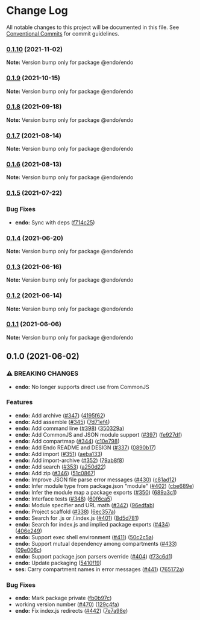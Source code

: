 # Change Log

All notable changes to this project will be documented in this file.
See [Conventional Commits](https://conventionalcommits.org) for commit guidelines.

### [0.1.10](https://github.com/endojs/endo/compare/@endo/endo@0.1.9...@endo/endo@0.1.10) (2021-11-02)

**Note:** Version bump only for package @endo/endo





### [0.1.9](https://github.com/endojs/endo/compare/@endo/endo@0.1.8...@endo/endo@0.1.9) (2021-10-15)

**Note:** Version bump only for package @endo/endo





### [0.1.8](https://github.com/endojs/endo/compare/@endo/endo@0.1.7...@endo/endo@0.1.8) (2021-09-18)

**Note:** Version bump only for package @endo/endo





### [0.1.7](https://github.com/endojs/endo/compare/@endo/endo@0.1.6...@endo/endo@0.1.7) (2021-08-14)

**Note:** Version bump only for package @endo/endo





### [0.1.6](https://github.com/endojs/endo/compare/@endo/endo@0.1.5...@endo/endo@0.1.6) (2021-08-13)

**Note:** Version bump only for package @endo/endo





### [0.1.5](https://github.com/endojs/endo/compare/@endo/endo@0.1.4...@endo/endo@0.1.5) (2021-07-22)


### Bug Fixes

* **endo:** Sync with deps ([f714c25](https://github.com/endojs/endo/commit/f714c25acebb1acf67de4e80ec5f9359f64b6c86))



### [0.1.4](https://github.com/endojs/endo/compare/@endo/endo@0.1.3...@endo/endo@0.1.4) (2021-06-20)

**Note:** Version bump only for package @endo/endo





### [0.1.3](https://github.com/endojs/endo/compare/@endo/endo@0.1.2...@endo/endo@0.1.3) (2021-06-16)

**Note:** Version bump only for package @endo/endo





### [0.1.2](https://github.com/endojs/endo/compare/@endo/endo@0.1.1...@endo/endo@0.1.2) (2021-06-14)

**Note:** Version bump only for package @endo/endo





### [0.1.1](https://github.com/endojs/endo/compare/@endo/endo@0.1.0...@endo/endo@0.1.1) (2021-06-06)

**Note:** Version bump only for package @endo/endo





## 0.1.0 (2021-06-02)


### ⚠ BREAKING CHANGES

* **endo:** No longer supports direct use from CommonJS

### Features

* **endo:** Add archive ([#347](https://github.com/endojs/endo/issues/347)) ([4195f62](https://github.com/endojs/endo/commit/4195f6205dd0dc3caaea5608bba3dfefe7d30335))
* **endo:** Add assemble ([#345](https://github.com/endojs/endo/issues/345)) ([7d71ef4](https://github.com/endojs/endo/commit/7d71ef491f359fcdded8a33889645c6d0a3b54c6))
* **endo:** Add command line ([#398](https://github.com/endojs/endo/issues/398)) ([350329a](https://github.com/endojs/endo/commit/350329ad3d0a205e9361410ccddb20914175f820))
* **endo:** Add CommonJS and JSON module support ([#397](https://github.com/endojs/endo/issues/397)) ([fe927df](https://github.com/endojs/endo/commit/fe927df5ed591e60810d8345fc6ba74f2f79527e))
* **endo:** Add compartmap ([#344](https://github.com/endojs/endo/issues/344)) ([c10e798](https://github.com/endojs/endo/commit/c10e798b1f858630e5ae46d43f89003d140ca413))
* **endo:** Add Endo README and DESIGN ([#337](https://github.com/endojs/endo/issues/337)) ([0890b17](https://github.com/endojs/endo/commit/0890b172b9b5fde284fd08e679259ab493c928e7))
* **endo:** Add import ([#351](https://github.com/endojs/endo/issues/351)) ([aeba133](https://github.com/endojs/endo/commit/aeba133e7d0c7293a109618eb0936da6950acd43))
* **endo:** Add import-archive ([#352](https://github.com/endojs/endo/issues/352)) ([79ab8f8](https://github.com/endojs/endo/commit/79ab8f83c4429fb761326ecfc00bdff1897b084b))
* **endo:** Add search ([#353](https://github.com/endojs/endo/issues/353)) ([a250d22](https://github.com/endojs/endo/commit/a250d22af298e70203a2de1e51837745a994b028))
* **endo:** Add zip ([#346](https://github.com/endojs/endo/issues/346)) ([51c0867](https://github.com/endojs/endo/commit/51c0867bb7d89c05dbeecf144ee23fb4d48947b9))
* **endo:** Improve JSON file parse error messages ([#430](https://github.com/endojs/endo/issues/430)) ([c81ad12](https://github.com/endojs/endo/commit/c81ad12d5e3e05466a41514d4907f592e18b3748))
* **endo:** Infer module type from package.json "module" ([#402](https://github.com/endojs/endo/issues/402)) ([cbe689e](https://github.com/endojs/endo/commit/cbe689e018b2786076d18c1883d75b00eb051fb4))
* **endo:** Infer the module map a package exports ([#350](https://github.com/endojs/endo/issues/350)) ([689a3c1](https://github.com/endojs/endo/commit/689a3c15dcd5f7712cfdb378fb354da854a94392))
* **endo:** Interface tests ([#348](https://github.com/endojs/endo/issues/348)) ([60f6ca5](https://github.com/endojs/endo/commit/60f6ca5fe483ea2d11b3f07ea7434cfa2cac165d))
* **endo:** Module specifier and URL math ([#342](https://github.com/endojs/endo/issues/342)) ([96edfab](https://github.com/endojs/endo/commit/96edfabc94b25e61245d0e92e7cafa1d3ebfa764))
* **endo:** Project scaffold ([#338](https://github.com/endojs/endo/issues/338)) ([6ec357a](https://github.com/endojs/endo/commit/6ec357a9779110ed52e10b9f0a2941282f937ac7))
* **endo:** Search for .js or /.index.js ([#401](https://github.com/endojs/endo/issues/401)) ([8d5d781](https://github.com/endojs/endo/commit/8d5d7819fa6b80141563dd43b21a9b15ddeb6b85))
* **endo:** Search for index.js and implied package exports ([#434](https://github.com/endojs/endo/issues/434)) ([406e249](https://github.com/endojs/endo/commit/406e24958007bac5de2100dbaa8d122720d979a4))
* **endo:** Support exec shell environment ([#411](https://github.com/endojs/endo/issues/411)) ([50c2c5a](https://github.com/endojs/endo/commit/50c2c5a390c39e2a4929c195ee4f3db7831efc0c))
* **endo:** Support mutual dependency among compartments ([#433](https://github.com/endojs/endo/issues/433)) ([09e006c](https://github.com/endojs/endo/commit/09e006c5413c8f9910887a46eac6f3ffad9f41d5))
* **endo:** Support package.json parsers override ([#404](https://github.com/endojs/endo/issues/404)) ([f73c6d1](https://github.com/endojs/endo/commit/f73c6d1d41273c57776db557aa756f9470af2741))
* **endo:** Update packaging ([5410f19](https://github.com/endojs/endo/commit/5410f1994bd6c5e93b5eaf093b73bb7c4430dfb5))
* **ses:** Carry compartment names in error messages ([#441](https://github.com/endojs/endo/issues/441)) ([765172a](https://github.com/endojs/endo/commit/765172aa68c338947b14ec6292be18519ac14aee))


### Bug Fixes

* **endo:** Mark package private ([fb0b97c](https://github.com/endojs/endo/commit/fb0b97cc681c50481bcbd4723bc56fc20353f868))
* working version number ([#470](https://github.com/endojs/endo/issues/470)) ([129c4fa](https://github.com/endojs/endo/commit/129c4fab0593a05d94e20128b14fa269f00736c9))
* **endo:** Fix index.js redirects ([#442](https://github.com/endojs/endo/issues/442)) ([7e7a98e](https://github.com/endojs/endo/commit/7e7a98e39e4ddb06a5f955ad1407e36888247b16))
